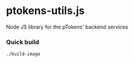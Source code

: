 # ptokens-utils.js
Node JS library for the pTokens' backend services

### Quick build

```bash
./build-image
```

